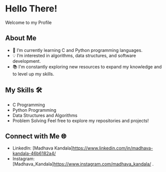 
  # Hello There!
Welcome to my Profile

## About Me
- 🌱 I’m currently learning C and Python programming languages.
- 💡 I’m interested in algorithms, data structures, and software development.
- 📚 I'm constantly exploring new resources to expand my knowledge and to level up my skills.
## My Skills 🛠️
- C Programming
- Python Programming
- Data Structures and Algorithms
- Problem Solving
Feel free to explore my repositories and projects!
## Connect with Me 🌐

- LinkedIn: [Madhava Kandala]https://www.linkedin.com/in/madhava-kandala-46b6182a4/
- Instagram: [Madhava_Kandala]https://www.instagram.com/madhava_kandala/
.
